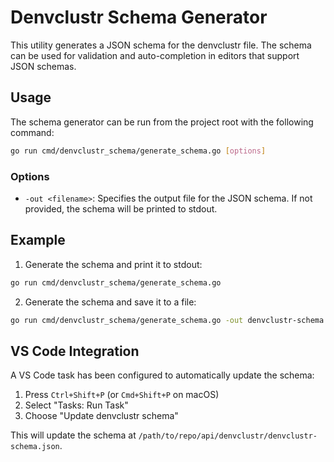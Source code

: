 # Denvclustr Schema Generator

This utility generates a JSON schema for the denvclustr file. The schema can be used for validation and auto-completion in editors that support JSON schemas.

## Usage

The schema generator can be run from the project root with the following command:

```bash
go run cmd/denvclustr_schema/generate_schema.go [options]
```

### Options

- `-out <filename>`: Specifies the output file for the JSON schema. If not provided, the schema will be printed to stdout.

## Example

1. Generate the schema and print it to stdout:

```bash
go run cmd/denvclustr_schema/generate_schema.go
```

2. Generate the schema and save it to a file:

```bash
go run cmd/denvclustr_schema/generate_schema.go -out denvclustr-schema.json
```

## VS Code Integration

A VS Code task has been configured to automatically update the schema:

1. Press `Ctrl+Shift+P` (or `Cmd+Shift+P` on macOS)
2. Select "Tasks: Run Task"
3. Choose "Update denvclustr schema"

This will update the schema at `/path/to/repo/api/denvclustr/denvclustr-schema.json`.
